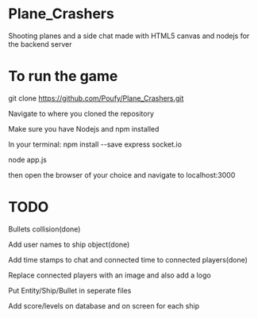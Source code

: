 # Plane_Crashers
Shooting planes and a side chat made with HTML5 canvas and nodejs for the backend server

# To run the game
git clone https://github.com/Poufy/Plane_Crashers.git

Navigate to where you cloned the repository 

Make sure you have Nodejs and npm installed

In your terminal: npm install --save express socket.io

node app.js

then open the browser of your choice and navigate to localhost:3000

# TODO
Bullets collision(done)

Add user names to ship object(done)

Add time stamps to chat and connected time to connected players(done)

Replace connected players with an image and also add a logo

Put Entity/Ship/Bullet in seperate files

Add score/levels on database and on screen for each ship



